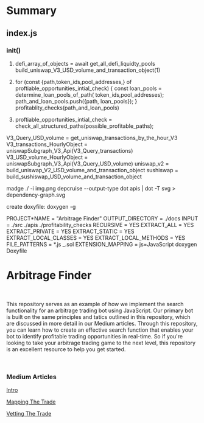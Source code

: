 # Summary

## index.js

### init()

1. defi_array_of_objects = await get_all_defi_liquidty_pools
   build_uniswap_V3_USD_volume_and_transaction_object(1)

1. for (const {path,token_ids,pool_addresses,} of
   proftiable_opportunities_intial_check) {
   const loan_pools = determine_loan_pools_of_path(
   token_ids,pool_addresses);
   path_and_loan_pools.push({path, loan_pools});
   }
   profitablity_checks(path_and_loan_pools)
1. proftiable_opportunities_intial_check = check_all_structured_paths(possible_profitable_paths);

V3_Query_USD_volume =
get_uniswap_transactions_by_the_hour_V3
V3_transactions_HourlyObject =
uniswapSubgraph_V3_Api(V3_Query_transactions)
V3_USD_volume_HourlyObject =
uniswapSubgraph_V3_Api(V3_Query_USD_volume)
uniswap_v2 = build_uniswap_V2_USD_volume_and_transaction_object
sushiswap = build_sushiswap_USD_volume_and_transaction_object

madge ./ -i img.png
depcruise --output-type dot apis | dot -T svg > dependency-graph.svg

create doxyfile: doxygen -g

PROJECT*NAME = "Arbitrage Finder"
OUTPUT_DIRECTORY = ./docs
INPUT = ./src ./apis ./profitability_checks
RECURSIVE = YES
EXTRACT_ALL = YES
EXTRACT_PRIVATE = YES
EXTRACT_STATIC = YES
EXTRACT_LOCAL_CLASSES = YES
EXTRACT_LOCAL_METHODS = YES
FILE_PATTERNS = *.js \_.sol
EXTENSION_MAPPING = js=JavaScript
doxygen Doxyfile

# Arbitrage Finder

<br/>

This repository serves as an example of how we implement the search functionality for an arbitrage trading bot using JavaScript. Our primary bot is built on the same principles and tatics outlined in this repository, which are discussed in more detail in our Medium articles. Through this repository, you can learn how to create an effective search function that enables your bot to identify profitable trading opportunities in real-time. So if you're looking to take your arbitrage trading game to the next level, this repository is an excellent resource to help you get started.

<br/>

### Medium Articles

[Intro](https://medium.com/@bgskinner3/flash-loans-the-graph-and-triangular-arbitrage-your-quick-guide-to-profit-in-decentralized-2e1c03aec82)

[Mapping The Trade](https://medium.com/@bgskinner3/flash-loans-the-graph-and-triangular-arbitrage-spot-opportunities-like-tony-soprano-pt-i-3ddc32a08aba)

[Vetting The Trade](https://medium.com/@bgskinner3/flash-loans-the-graph-and-triangular-arbitrage-spot-opportunities-like-tony-soprano-pt-ii-d931cca210ce)

<br/>
